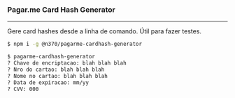 ### Pagar.me Card Hash Generator
---

Gere card hashes desde a linha de comando. Útil para fazer testes.

```bash
$ npm i -g @n370/pagarme-cardhash-generator
```

```bash
$ pagarme-cardhash-generator
? Chave de encriptacao: blah blah blah
? Nro do cartao: blah blah blah
? Nome no cartao: blah blah blah
? Data de expiracao: mm/yy
? CVV: 000
```